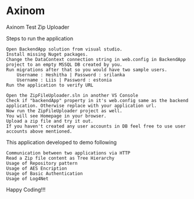 # Axinom
 Axinom Test Zip Uploader
 
 Steps to run the application
 
	Open BackendApp solution from visual studio.
	Install missing Nuget packages.
	Change the DataContext connection string in web.config in BackendApp project to an empty MSSQL DB created by you.
	Run migrations after that so you would have two sample users.
		Username : Heshitha | Password : srilanka
		Username : Liis | Password : estonia
	Run the application to verify URL
	
	Open the ZipFileUploader.sln in another VS Console
	Check if "backendApp" property in it's web.config same as the backend application. Otherwise replace with your application url.
	Now run the ZipFileUploader project as well.
	You will see Homepage in your browser.
	Upload a zip file and try it out.
	If you haven't created any user accounts in DB feel free to use user accounts above mentioned.
	
This application developed to demo following

	Communication between two applications via HTTP
	Read a Zip file content as Tree Hierarchy
	Usage of Repository pattern
	Usage of AES Encription
	Usage of Basic Authentication
	Usage of Log4Net
	
Happy Coding!!!
